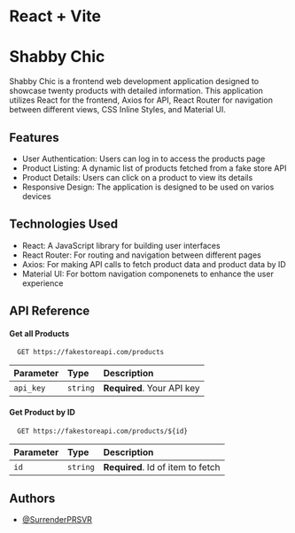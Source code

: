 # React + Vite

# Shabby Chic

Shabby Chic is a frontend web development application designed to showcase twenty products with detailed information. This application utilizes React for the frontend, Axios for API, React Router for navigation between different views, CSS Inline Styles, and Material UI.


## Features

- User Authentication: Users can log in to access the products page
- Product Listing: A dynamic list of products fetched from a fake store API
- Product Details: Users can click on a product to view its details
- Responsive Design: The application is designed to be used on varios devices


## Technologies Used
- React: A JavaScript library for building user interfaces
- React Router: For routing and navigation between different pages
- Axios: For making API calls to fetch product data and product data by ID
- Material UI: For bottom navigation componenets to enhance the user experience
  
## API Reference

#### Get all Products

```http
  GET https://fakestoreapi.com/products
```

| Parameter | Type     | Description                |
| :-------- | :------- | :------------------------- |
| `api_key` | `string` | **Required**. Your API key |

#### Get Product by ID

```http
  GET https://fakestoreapi.com/products/${id}
```

| Parameter | Type     | Description                       |
| :-------- | :------- | :-------------------------------- |
| `id`      | `string` | **Required**. Id of item to fetch |




## Authors

- [@SurrenderPRSVR](https://github.com/SurrenderPRSVR)

